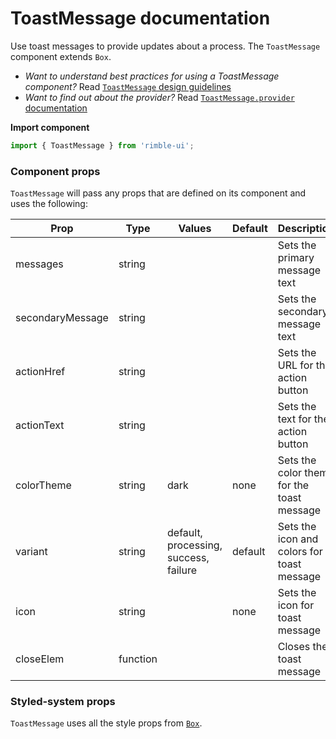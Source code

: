 # ToastMessage documentation

Use toast messages to provide updates about a process. The `ToastMessage` component extends `Box`.

- _Want to understand best practices for using a ToastMessage component?_ Read [`ToastMessage` design guidelines](https://consensys.github.io/rimble-ui/?path=/story/ToastMessage--design--guidelines)
- _Want to find out about the provider?_ Read [`ToastMessage.provider` documentation](https://consensys.github.io/rimble-ui/?path=/story/Provider--documentation)

**Import component**

```jsx
import { ToastMessage } from 'rimble-ui';
```

<!-- STORY -->

### Component props

`ToastMessage` will pass any props that are defined on its component and uses the following:

| Prop             | Type     | Values                                | Default | Description                                |
| ---------------- | -------- | ------------------------------------- | ------- | ------------------------------------------ |
| messages         | string   |                                       |         | Sets the primary message text              |
| secondaryMessage | string   |                                       |         | Sets the secondary message text            |
| actionHref       | string   |                                       |         | Sets the URL for the action button         |
| actionText       | string   |                                       |         | Sets the text for the action button        |
| colorTheme       | string   | dark                                  | none    | Sets the color theme for the toast message |
| variant          | string   | default, processing, success, failure | default | Sets the icon and colors for toast message |
| icon             | string   |                                       | none    | Sets the icon for toast message            |
| closeElem        | function |                                       |         | Closes the toast message                   |

### Styled-system props

`ToastMessage` uses all the style props from [`Box`](https://consensys.github.io/rimble-ui/?path=/story/layout--box).
